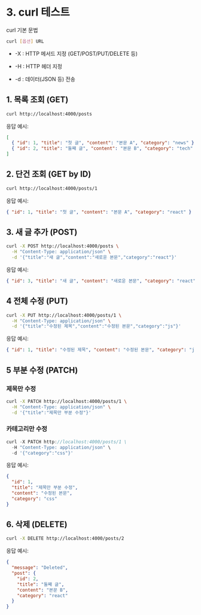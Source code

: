 # 3. curl 테스트

curl 기본 문법

```bash
curl [옵션] URL
```

- -X : HTTP 메서드 지정 (GET/POST/PUT/DELETE 등)

- -H : HTTP 헤더 지정

- -d : 데이터(JSON 등) 전송

## 1. 목록 조회 (GET)

```bash
curl http://localhost:4000/posts
```

응답 예시:

```json
[
  { "id": 1, "title": "첫 글", "content": "본문 A", "category": "news" },
  { "id": 2, "title": "둘째 글", "content": "본문 B", "category": "tech" }
]
```

## 2. 단건 조회 (GET by ID)

```bash
curl http://localhost:4000/posts/1
```

응답 예시:

```json
{ "id": 1, "title": "첫 글", "content": "본문 A", "category": "react" }
```

## 3. 새 글 추가 (POST)

```bash
curl -X POST http://localhost:4000/posts \
  -H "Content-Type: application/json" \
  -d '{"title":"새 글","content":"새로운 본문","category":"react"}'
```

응답 예시:

```json
{ "id": 3, "title": "새 글", "content": "새로운 본문", "category": "react" }
```

## 4 전체 수정 (PUT)

```bash
curl -X PUT http://localhost:4000/posts/1 \
  -H "Content-Type: application/json" \
  -d '{"title":"수정된 제목","content":"수정된 본문","category":"js"}'
```

응답 예시:

```json
{ "id": 1, "title": "수정된 제목", "content": "수정된 본문", "category": "js" }
```

## 5 부분 수정 (PATCH)

### 제목만 수정

```bash
curl -X PATCH http://localhost:4000/posts/1 \
  -H "Content-Type: application/json" \
  -d '{"title":"제목만 부분 수정"}'
```

### 카테고리만 수정

```js
curl -X PATCH http://localhost:4000/posts/1 \
  -H "Content-Type: application/json" \
  -d '{"category":"css"}'
```

응답 예시:

```json
{
  "id": 1,
  "title": "제목만 부분 수정",
  "content": "수정된 본문",
  "category": "css"
}
```

## 6. 삭제 (DELETE)

```bash
curl -X DELETE http://localhost:4000/posts/2
```

응답 예시:

```json
{
  "message": "Deleted",
  "post": {
    "id": 2,
    "title": "둘째 글",
    "content": "본문 B",
    "category": "react"
  }
}
```
